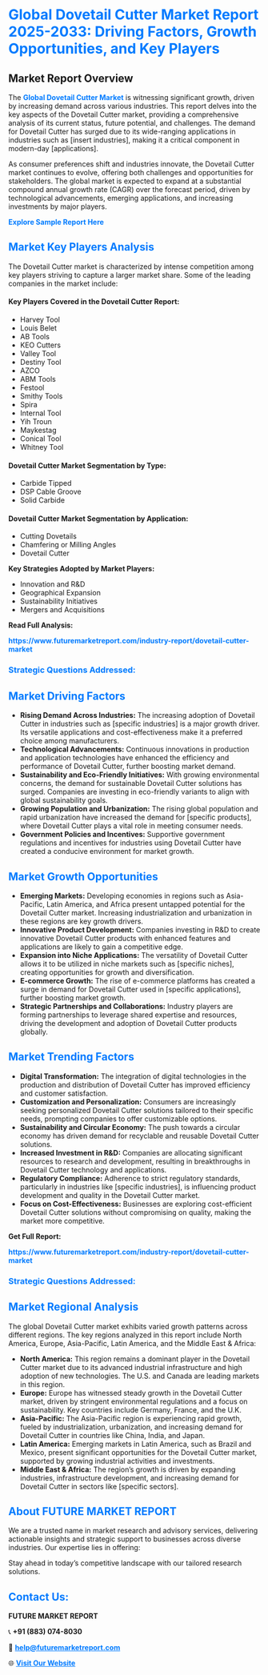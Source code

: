 <h1 style="color: #007BFF;">Global Dovetail Cutter Market Report 2025-2033: Driving Factors, Growth Opportunities, and Key Players</h1>

<section id="overview">
<h2>Market Report Overview</h2>
<p>The <a href="https://www.futuremarketreport.com/industry-report/dovetail-cutter-market" style="color: #007BFF; text-decoration: none;"><strong>Global Dovetail Cutter Market</strong></a> is witnessing significant growth, driven by increasing demand across various industries. This report delves into the key aspects of the Dovetail Cutter market, providing a comprehensive analysis of its current status, future potential, and challenges. The demand for Dovetail Cutter has surged due to its wide-ranging applications in industries such as [insert industries], making it a critical component in modern-day [applications].</p>
<p>As consumer preferences shift and industries innovate, the Dovetail Cutter market continues to evolve, offering both challenges and opportunities for stakeholders. The global market is expected to expand at a substantial compound annual growth rate (CAGR) over the forecast period, driven by technological advancements, emerging applications, and increasing investments by major players.</p>
</section>

<section id="overview">
<p><a href="https://www.futuremarketreport.com/request-sample/reportId=128598" style="color: #007BFF; text-decoration: none;"><strong>Explore Sample Report Here</strong></a></p>
</section>

<section id="key-players">
<h2 style="color: #007BFF;">Market Key Players Analysis</h2>
<p>The Dovetail Cutter market is characterized by intense competition among key players striving to capture a larger market share. Some of the leading companies in the market include:</p>
<h4>Key Players Covered in the Dovetail Cutter Report:</h4>
<ul><li>Harvey Tool</li><li>Louis Belet</li><li>AB Tools</li><li>KEO Cutters</li><li>Valley Tool</li><li>Destiny Tool</li><li>AZCO</li><li>ABM Tools</li><li>Festool</li><li>Smithy Tools</li><li>Spira</li><li>Internal Tool</li><li>Yih Troun</li><li>Maykestag</li><li>Conical Tool</li><li>Whitney Tool</li></ul>
<h4>Dovetail Cutter Market Segmentation by Type:</h4>
<ul><li>Carbide Tipped</li><li>DSP Cable Groove</li><li>Solid Carbide</li></ul>

<h4>Dovetail Cutter Market Segmentation by Application:</h4>
<ul><li>Cutting Dovetails</li><li>Chamfering or Milling Angles</li><li>Dovetail Cutter</li></ul>
<p><strong>Key Strategies Adopted by Market Players:</strong></p>
<ul>
<li>Innovation and R&D</li>
<li>Geographical Expansion</li>
<li>Sustainability Initiatives</li>
<li>Mergers and Acquisitions</li>
</ul>
</section>

<section>
<p><strong>Read Full Analysis: </strong></p><a href="https://www.futuremarketreport.com/industry-report/dovetail-cutter-market" style="color: #007BFF; text-decoration: none;"><strong>https://www.futuremarketreport.com/industry-report/dovetail-cutter-market</strong></a>
<h3 style="color: #007BFF;">Strategic Questions Addressed:</h3>
</section>

<section id="driving-factors">
<h2 style="color: #007BFF;">Market Driving Factors</h2>
<ul>
<li><strong>Rising Demand Across Industries:</strong> The increasing adoption of Dovetail Cutter in industries such as [specific industries] is a major growth driver. Its versatile applications and cost-effectiveness make it a preferred choice among manufacturers.</li>
<li><strong>Technological Advancements:</strong> Continuous innovations in production and application technologies have enhanced the efficiency and performance of Dovetail Cutter, further boosting market demand.</li>
<li><strong>Sustainability and Eco-Friendly Initiatives:</strong> With growing environmental concerns, the demand for sustainable Dovetail Cutter solutions has surged. Companies are investing in eco-friendly variants to align with global sustainability goals.</li>
<li><strong>Growing Population and Urbanization:</strong> The rising global population and rapid urbanization have increased the demand for [specific products], where Dovetail Cutter plays a vital role in meeting consumer needs.</li>
<li><strong>Government Policies and Incentives:</strong> Supportive government regulations and incentives for industries using Dovetail Cutter have created a conducive environment for market growth.</li>
</ul>
</section>

<section id="growth-opportunities">
<h2 style="color: #007BFF;">Market Growth Opportunities</h2>
<ul>
<li><strong>Emerging Markets:</strong> Developing economies in regions such as Asia-Pacific, Latin America, and Africa present untapped potential for the Dovetail Cutter market. Increasing industrialization and urbanization in these regions are key growth drivers.</li>
<li><strong>Innovative Product Development:</strong> Companies investing in R&D to create innovative Dovetail Cutter products with enhanced features and applications are likely to gain a competitive edge.</li>
<li><strong>Expansion into Niche Applications:</strong> The versatility of Dovetail Cutter allows it to be utilized in niche markets such as [specific niches], creating opportunities for growth and diversification.</li>
<li><strong>E-commerce Growth:</strong> The rise of e-commerce platforms has created a surge in demand for Dovetail Cutter used in [specific applications], further boosting market growth.</li>
<li><strong>Strategic Partnerships and Collaborations:</strong> Industry players are forming partnerships to leverage shared expertise and resources, driving the development and adoption of Dovetail Cutter products globally.</li>
</ul>
</section>

<section id="trending-factors">
<h2 style="color: #007BFF;">Market Trending Factors</h2>
<ul>
<li><strong>Digital Transformation:</strong> The integration of digital technologies in the production and distribution of Dovetail Cutter has improved efficiency and customer satisfaction.</li>
<li><strong>Customization and Personalization:</strong> Consumers are increasingly seeking personalized Dovetail Cutter solutions tailored to their specific needs, prompting companies to offer customizable options.</li>
<li><strong>Sustainability and Circular Economy:</strong> The push towards a circular economy has driven demand for recyclable and reusable Dovetail Cutter solutions.</li>
<li><strong>Increased Investment in R&D:</strong> Companies are allocating significant resources to research and development, resulting in breakthroughs in Dovetail Cutter technology and applications.</li>
<li><strong>Regulatory Compliance:</strong> Adherence to strict regulatory standards, particularly in industries like [specific industries], is influencing product development and quality in the Dovetail Cutter market.</li>
<li><strong>Focus on Cost-Effectiveness:</strong> Businesses are exploring cost-efficient Dovetail Cutter solutions without compromising on quality, making the market more competitive.</li>
</ul>
</section>

<section>
<p><strong>Get Full Report: </strong></p><a href="https://www.futuremarketreport.com/industry-report/dovetail-cutter-market" style="color: #007BFF; text-decoration: none;"><strong>https://www.futuremarketreport.com/industry-report/dovetail-cutter-market</strong></a>
<h3 style="color: #007BFF;">Strategic Questions Addressed:</h3>
</section>


<section id="regional-analysis">
<h2 style="color: #007BFF;">Market Regional Analysis</h2>
<p>The global Dovetail Cutter market exhibits varied growth patterns across different regions. The key regions analyzed in this report include North America, Europe, Asia-Pacific, Latin America, and the Middle East & Africa:</p>
<ul>
<li><strong>North America:</strong> This region remains a dominant player in the Dovetail Cutter market due to its advanced industrial infrastructure and high adoption of new technologies. The U.S. and Canada are leading markets in this region.</li>
<li><strong>Europe:</strong> Europe has witnessed steady growth in the Dovetail Cutter market, driven by stringent environmental regulations and a focus on sustainability. Key countries include Germany, France, and the U.K.</li>
<li><strong>Asia-Pacific:</strong> The Asia-Pacific region is experiencing rapid growth, fueled by industrialization, urbanization, and increasing demand for Dovetail Cutter in countries like China, India, and Japan.</li>
<li><strong>Latin America:</strong> Emerging markets in Latin America, such as Brazil and Mexico, present significant opportunities for the Dovetail Cutter market, supported by growing industrial activities and investments.</li>
<li><strong>Middle East & Africa:</strong> The region’s growth is driven by expanding industries, infrastructure development, and increasing demand for Dovetail Cutter in sectors like [specific sectors].</li>
</ul>
</section>

<footer>
<h2 style="color: #007BFF;">About FUTURE MARKET REPORT</h2>
<p>We are a trusted name in market research and advisory services, delivering actionable insights and strategic support to businesses across diverse industries. Our expertise lies in offering:</p>

<p>Stay ahead in today’s competitive landscape with our tailored research solutions.</p>

<h2 style="color: #007BFF;">Contact Us:</h2>
<p><strong>FUTURE MARKET REPORT</strong></p>
<p>📞 <strong>+91 (883) 074-8030</strong></p>
<p>📧 <strong><a href="mailto:help@futuremarketreport.com" style="color: #007BFF;">help@futuremarketreport.com</a></strong></p>
<p>🌐 <strong><a href="https://www.futuremarketreport.com/" style="color: #007BFF;">Visit Our Website</a></strong></p>
</footer>